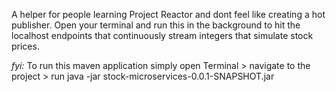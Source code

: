 A helper for people learning Project Reactor and dont feel like creating a hot publisher. Open your terminal and run this in the background to hit the localhost endpoints that continuously stream integers that simulate stock prices.

*fyi:*
To run this maven application simply open Terminal > navigate to the project > run java -jar stock-microservices-0.0.1-SNAPSHOT.jar
